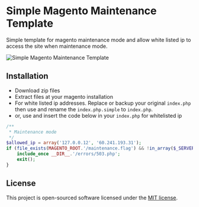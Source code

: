 # Simple Magento Maintenance Template

Simple template for magento maintenance mode and allow white listed ip to access the site when maintenance mode.

![Simple Magento Maintenance Template](https://goo.gl/cSmIs7)

## Installation

 - Download zip files
 - Extract files at your magento installation
 - For white listed ip addresses. Replace or backup your original `index.php` then use and rename the
 `index.php.simple` to `index.php`.
 - or, use and insert the code below in your `index.php` for whitelisted ip
```php 
/**
 * Maintenance mode
 */
$allowed_ip = array('127.0.0.12', '60.241.193.31');
if (file_exists(MAGENTO_ROOT.'/maintenance.flag') && !in_array($_SERVER['REMOTE_ADDR'], $allowed_ip)) {
    include_once __DIR__.'/errors/503.php';
    exit();
}
```


## License
This project is open-sourced software licensed under the [MIT license][mit-url].

[mit-url]: http://opensource.org/licenses/MIT